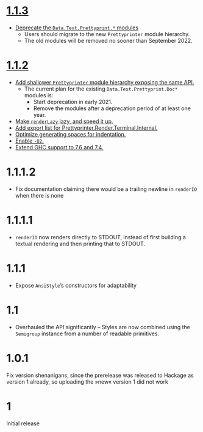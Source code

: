 # [1.1.3]

- [Deprecate the `Data.Text.Prettyprint.*` modules](https://github.com/quchen/prettyprinter/pull/203)
  * Users should migrate to the new `Prettyprinter` module hierarchy.
  * The old modules will be removed no sooner than September 2022.

[1.1.3]: https://github.com/quchen/prettyprinter/compare/ansi-terminal-v1.1.2...ansi-terminal-v1.1.3

# [1.1.2]

- [Add shallower `Prettyprinter` module hierarchy exposing the same API.](https://github.com/quchen/prettyprinter/pull/174)
  * The current plan for the existing `Data.Text.Prettyprint.Doc*` modules is:
    * Start deprecation in early 2021.
    * Remove the modules after a deprecation period of at least one year.
- [Make `renderLazy` lazy, and speed it up.](https://github.com/quchen/prettyprinter/pull/176)
- [Add export list for Prettyprinter.Render.Terminal.Internal.](https://github.com/quchen/prettyprinter/pull/148)
- [Optimize generating spaces for indentation.](https://github.com/quchen/prettyprinter/pull/132)
- [Enable `-O2`.](https://github.com/quchen/prettyprinter/pull/144)
- [Extend GHC support to 7.6 and 7.4.](https://github.com/quchen/prettyprinter/pull/74)

[1.1.2]: https://github.com/quchen/prettyprinter/compare/ansi-terminal-v1.1.1.2...ansi-terminal-v1.1.2

# 1.1.1.2

- Fix documentation claiming there would be a trailing newline in `renderIO`
  when there is none

# 1.1.1.1

- `renderIO` now renders directly to STDOUT, instead of first building a textual
  rendering and then printing that to STDOUT.

# 1.1.1

- Expose `AnsiStyle`’s constructors for adaptability

# 1.1

- Overhauled the API significantly – Styles are now combined using the
  `Semigroup` instance from a number of readable primitives.

# 1.0.1

Fix version shenanigans, since the prerelease was released to Hackage as version
1 already, so uploading the »new« version 1 did not work

# 1

Initial release
